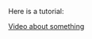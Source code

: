 Here is a tutorial:

[Video about something](https://github.com/jegesm/cbioportal-config/blob/master/docs/fiek/video1.mp4)
         
